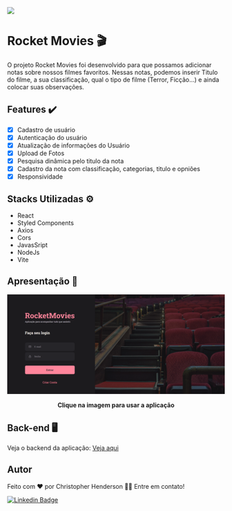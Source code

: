 <img src="https://img.shields.io/static/v1?label=Projeto&message=RocketMovies&color=FF859B&style=for-the-badge&logo=ghost"/>

# Rocket Movies 🎬
<p>O projeto Rocket Movies foi desenvolvido para que possamos adicionar notas sobre nossos filmes favoritos. Nessas notas, podemos inserir Titulo do filme, a sua classificação, qual o tipo de filme (Terror, Ficção...) e ainda colocar suas observações.</p>

## Features ✔️
- [x] Cadastro de usuário
- [x] Autenticação do usuário
- [x] Atualização de informações do Usuário
- [x] Upload de Fotos
- [x] Pesquisa dinâmica pelo titulo da nota
- [x] Cadastro da nota com classificação, categorias, titulo e opniões
- [x] Responsividade

## Stacks Utilizadas ⚙️
- React
- Styled Components
- Axios
- Cors
- JavasSript
- NodeJs
- Vite

## Apresentação 🎨
<a style="text-decoration:none;" href="https://rocket-movies-theta.vercel.app/">
  <img src="./src/assets/img-principal.png"/>
</a>

 <p align="center">
    <b>Clique na imagem para usar a aplicação</b>
  </p>
  
## Back-end 🖥️
Veja o backend da aplicação: <a href="https://github.com/chrishenderson07/Rocket-Movies-API">Veja aqui</a> 

## Autor 
 <p>Feito com ❤️ por Christopher Henderson 👋🏽 Entre em contato!</p>

[![Linkedin Badge](https://img.shields.io/badge/-Christopher-blue?style=flat-square&logo=Linkedin&logoColor=white&link=https://www.linkedin.com/in/https://www.linkedin.com/in/christopher-henderson-633495241)](https://www.linkedin.com/in/christopher-henderson-633495241) 


